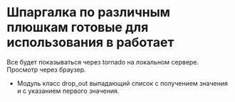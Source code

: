 # Шпаргалка по различным плюшкам готовые для использования в работает
Все будет показываться через tornado на локальном сервере. Просмотр через браузер.
* Модуль класс drop_out выпадающий список с получением значения и с указанием первого значения.
